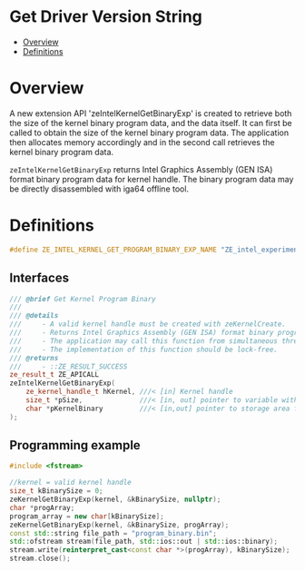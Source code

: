 <!---

Copyright (C) 2024 Intel Corporation

SPDX-License-Identifier: MIT

-->

# Get Driver Version String

* [Overview](#Overview)
* [Definitions](#Definitions)

# Overview

A new extension API 'zeIntelKernelGetBinaryExp' is created to retrieve both the size of the kernel binary program data, and the data itself.  It can first be called to obtain the size of the kernel binary program data.  The application then allocates memory accordingly and in the second call retrieves the kernel binary program data. 

`zeIntelKernelGetBinaryExp` returns Intel Graphics Assembly (GEN ISA) format binary program data for kernel handle.  The binary program data may be directly disassembled with iga64 offline tool.

# Definitions

```cpp
#define ZE_INTEL_KERNEL_GET_PROGRAM_BINARY_EXP_NAME "ZE_intel_experimental_kernel_get_program_binary"
```

## Interfaces

```cpp
/// @brief Get Kernel Program Binary
///
/// @details
///     - A valid kernel handle must be created with zeKernelCreate.
///     - Returns Intel Graphics Assembly (GEN ISA) format binary program data for kernel handle.
///     - The application may call this function from simultaneous threads.
///     - The implementation of this function should be lock-free.
/// @returns
///     - ::ZE_RESULT_SUCCESS
ze_result_t ZE_APICALL
zeIntelKernelGetBinaryExp(
    ze_kernel_handle_t hKernel, ///< [in] Kernel handle
    size_t *pSize,              ///< [in, out] pointer to variable with size of GEN ISA binary
    char *pKernelBinary         ///< [in,out] pointer to storage area for GEN ISA binary function
);
```

## Programming example

```cpp
#include <fstream>

//kernel = valid kernel handle
size_t kBinarySize = 0;
zeKernelGetBinaryExp(kernel, &kBinarySize, nullptr);
char *progArray;
program_array = new char[kBinarySize];
zeKernelGetBinaryExp(kernel, &kBinarySize, progArray);
const std::string file_path = "program_binary.bin";
std::ofstream stream(file_path, std::ios::out | std::ios::binary);
stream.write(reinterpret_cast<const char *>(progArray), kBinarySize);
stream.close();
```

